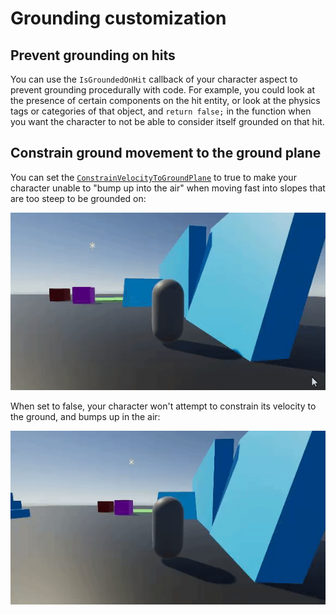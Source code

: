 
# Grounding customization


## Prevent grounding on hits

You can use the `IsGroundedOnHit` callback of your character aspect to prevent grounding procedurally with code. For example, you could look at the presence of certain components on the hit entity, or look at the physics tags or categories of that object, and `return false;` in the function when you want the character to not be able to consider itself grounded on that hit.


## Constrain ground movement to the ground plane

You can set the [`ConstrainVelocityToGroundPlane`](xref:Unity.CharacterController.BasicStepAndSlopeHandlingParameters.ConstrainVelocityToGroundPlane) to true to make your character unable to "bump up into the air" when moving fast into slopes that are too steep to be grounded on:

![](images/howto_constrainvel_true.gif)

When set to false, your character won't attempt to constrain its velocity to the ground, and bumps up in the air:

![](images/howto_constrainvel_false.gif)